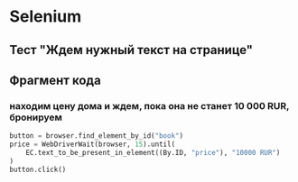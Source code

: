 # Selenium
## Тест "Ждем нужный текст на странице"


## Фрагмент кода
### находим цену дома и ждем, пока она не станет 10 000 RUR, бронируем
```python
button = browser.find_element_by_id("book")
price = WebDriverWait(browser, 15).until(
	EC.text_to_be_present_in_element((By.ID, "price"), "10000 RUR")
)
button.click()
```
